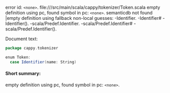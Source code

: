 error id: `<none>`.
file://<WORKSPACE>/src/main/scala/cappy/tokenizer/Token.scala
empty definition using pc, found symbol in pc: `<none>`.
semanticdb not found
|empty definition using fallback
non-local guesses:
	 -Identifier.
	 -Identifier#
	 -Identifier().
	 -scala/Predef.Identifier.
	 -scala/Predef.Identifier#
	 -scala/Predef.Identifier().

Document text:

```scala
package cappy.tokenizer

enum Token:
  case Identifier(name: String)

```

#### Short summary: 

empty definition using pc, found symbol in pc: `<none>`.